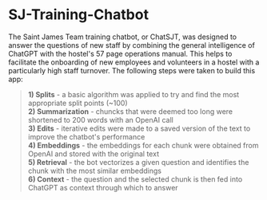 # SJ-Training-Chatbot

The Saint James Team training chatbot, or ChatSJT, was designed to answer the questions of new staff by combining the general intelligence of ChatGPT with the hostel's 57 page operations manual. This helps to facilitate the onboarding of new employees and volunteers in a hostel with a particularly high staff turnover. The following steps were taken to build this app:

>  **1) Splits** - a basic algorithm was applied to try and find the most appropriate split points (~100)  
>  **2) Summarization** - chuncks that were deemed too long were shortened to 200 words with an OpenAI call  
>  **3) Edits** - iterative edits were made to a saved version of the text to improve the chatbot's performance  
>  **4) Embeddings** - the embeddings for each chunk were obtained from OpenAI and stored with the original text  
>  **5) Retrieval** - the bot vectorizes a given question and identifies the chunk with the most similar embeddings  
>  **6) Context** - the question and the selected chunk is then fed into ChatGPT as context through which to answer  

